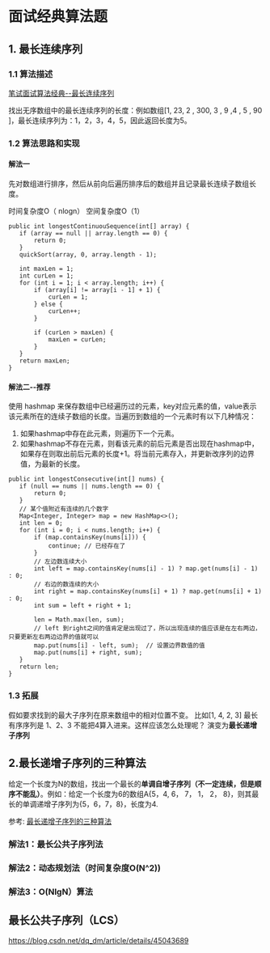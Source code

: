 # 面试经典算法题
## 1. 最长连续序列
### 1.1 算法描述
[笔试面试算法经典--最长连续序列](https://blog.csdn.net/u013309870/article/details/70242770)

找出无序数组中的最长连续序列的长度：例如数组[1, 23, 2 , 300, 3 , 9 ,4 , 5 , 90 ]，最长连续序列为：1，2，3，4，5，因此返回长度为5。

### 1.2 算法思路和实现
#### 解法一
先对数组进行排序，然后从前向后遍历排序后的数组并且记录最长连续子数组长度。

时间复杂度O（ nlogn） 空间复杂度O（1）

```
public int longestContinuouSequence(int[] array) {
   if (array == null || array.length == 0) {
       return 0;
   }
   quickSort(array, 0, array.length - 1);

   int maxLen = 1;
   int curLen = 1;
   for (int i = 1; i < array.length; i++) {
       if (array[i] != array[i - 1] + 1) {
           curLen = 1;
       } else {
           curLen++;
       }

       if (curLen > maxLen) {
           maxLen = curLen;
       }
   }
   return maxLen;
}
```

#### 解法二--推荐

使用 hashmap 来保存数组中已经遍历过的元素，key对应元素的值，value表示该元素所在的连续子数组的长度。当遍历到数组的一个元素时有以下几种情况： 

1. 如果hashmap中存在此元素，则遍历下一个元素。 
2. 如果hashmap不存在元素，则看该元素的前后元素是否出现在hashmap中，如果存在则取出前后元素的长度+1。将当前元素存入，并更新改序列的边界值，为最新的长度。

```
public int longestConsecutive(int[] nums) {
   if (null == nums || nums.length == 0) {
       return 0;
   }
   // 某个值附近有连续的几个数字
   Map<Integer, Integer> map = new HashMap<>();
   int len = 0;
   for (int i = 0; i < nums.length; i++) {
       if (map.containsKey(nums[i])) {
           continue; // 已经存在了
       }
       // 左边数连续大小
       int left = map.containsKey(nums[i] - 1) ? map.get(nums[i] - 1) : 0;
       // 右边的数连续的大小
       int right = map.containsKey(nums[i] + 1) ? map.get(nums[i] + 1) : 0;
       int sum = left + right + 1;

       len = Math.max(len, sum);
       // left 到right之间的值肯定是出现过了，所以出现连续的值应该是在左右两边，只要更新左右两边边界的值就可以
       map.put(nums[i] - left, sum);  // 设置边界数值的值
       map.put(nums[i] + right, sum);
   }
   return len;
}
```

### 1.3 拓展
假如要求找到的最大子序列在原来数组中的相对位置不变。 比如[1, 4, 2, 3]   最长有序序列是 1、2、3 不能把4算入进来。这样应该怎么处理呢？ 演变为**最长递增子序列**

## 2.最长递增子序列的三种算法
给定一个长度为N的数组，找出一个最长的**单调自增子序列（不一定连续，但是顺序不能乱）**。例如：给定一个长度为6的数组A{5，4, 6， 7， 1， 2， 8}，则其最长的单调递增子序列为{5，6，7，8}，长度为4.

参考: [最长递增子序列的三种算法](https://blog.csdn.net/u013178472/article/details/54926531)
### 解法1：最长公共子序列法

### 解法2：动态规划法（时间复杂度O(N^2))
### 解法3：O(NlgN）算法


## 最长公共子序列（LCS）
https://blog.csdn.net/dq_dm/article/details/45043689



